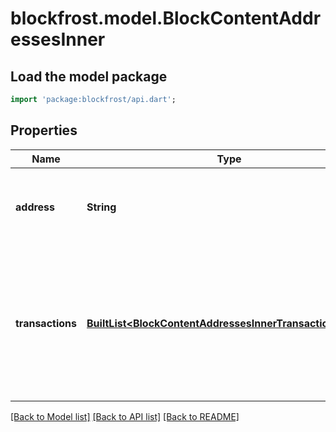 # blockfrost.model.BlockContentAddressesInner

## Load the model package
```dart
import 'package:blockfrost/api.dart';
```

## Properties
Name | Type | Description | Notes
------------ | ------------- | ------------- | -------------
**address** | **String** | Address that was affected in the specified block | 
**transactions** | [**BuiltList&lt;BlockContentAddressesInnerTransactionsInner&gt;**](BlockContentAddressesInnerTransactionsInner.md) | List of transactions containing the address either in their inputs or outputs. Sorted by transaction index within a block, ascending. | 

[[Back to Model list]](../README.md#documentation-for-models) [[Back to API list]](../README.md#documentation-for-api-endpoints) [[Back to README]](../README.md)



